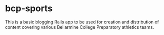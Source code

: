 # bcp-sports
This is a basic blogging Rails app to be used for creation and distribution of content covering various Bellarmine College Preparatory athletics teams.
